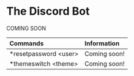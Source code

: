 # The Discord Bot

COMING SOON



| Commands | Information |
| :--- | :--- |
| \*resetpassword &lt;user&gt; | Coming soon! |
| \*themeswitch &lt;theme&gt; | Coming soon! |

